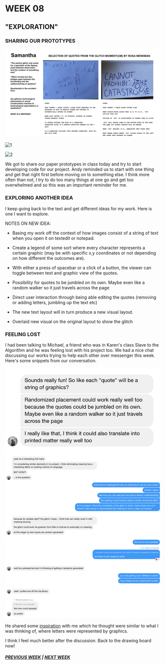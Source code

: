 # WEEK 08

## "EXPLORATION"

### SHARING OUR PROTOTYPES

<img src="paperprototypes.png">

![1](Paul.gif)

![2](destroy.gif)


We got to share our paper prototypes in class today and try to start developing code for our project. Andy reminded us to start with one thing and get that right first before moving on to something else. I think more often than not, I try to do too many things at one go and get too overwhelmed and so this was an important reminder for me. 

### EXPLORING ANOTHER IDEA 

I keep going back to the text and get different ideas for my work. Here is one I want to explore.

NOTES ON NEW IDEA: 

- Basing my work off the context of how images consist of a string of text when you open it on textedit or notepad.

- Create a legend of some sort where every character represents a certain graphic (may be with specific x,y coordinates or not depending on how different the outcomes are).

- With either a press of spacebar or a click of a button, the viewer can toggle between text and graphic view of the quotes.

- Possibility for quotes to be jumbled on its own. Maybe even like a random walker so it just travels across the page

- Direct user interaction through being able editing the quotes (removing or adding letters, jumbling up the text etc)

- The new text layout will in turn produce a new visual layout. 

- Overlaid new visual on the original layout to show the glitch

### FEELING LOST

I had been talking to Michael, a friend who was in Karen's class Slave to the Algorithm and he was feeling lost with his project too. We had a nice chat discussing our works trying to help each other over messenger this week. Here's some snippets from our conversation. 

<img src="michael1.png">
<img src="michael2.png">
<img src="michael3.png">


He shared some [inspiration](https://www.theartblog.org/2015/05/alphanumeric-systems-gone-awry-paul-chan-at-slought/) with me which he thought were similar to what I was thinking of, where letters were represented by graphics. 

I think I feel much better after the discussion. Back to the drawing board now! 

##### [PREVIOUS WEEK](https://samanthangsy.github.io/codewords/Weekly%20Diary/07/)  |  [NEXT WEEK](https://samanthangsy.github.io/codewords/Weekly%20Diary/09/)


